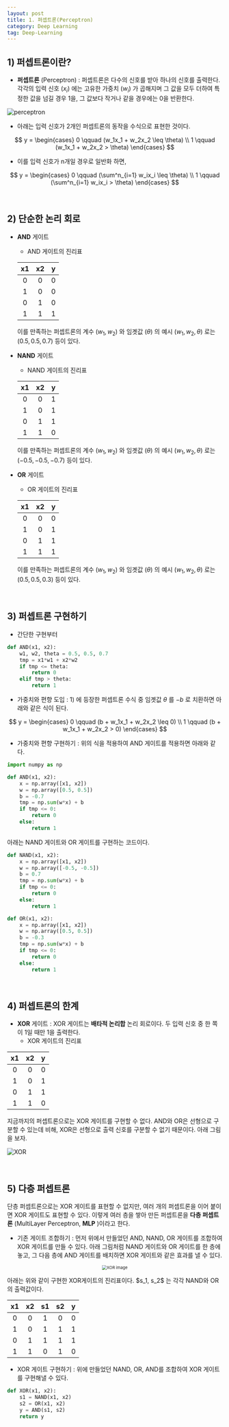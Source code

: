 ```yaml
---
layout: post
title: 1. 퍼셉트론(Perceptron)
category: Deep Learning
tag: Deep-Learning
---
```




## 1) 퍼셉트론이란?

- **퍼셉트론** (Perceptron) : 퍼셉트론은 다수의 신호를 받아 하나의 신호를 출력한다. 각각의 입력 신호 $(x_i)$ 에는 고유한 가중치 $(w_i)$ 가 곱해지며  그 값을 모두 더하여 특정한 값을 넘길 경우 1을, 그 값보다 작거나 같을 경우에는 0을 반환한다.

![perceptron](https://missinglink.ai/wp-content/uploads/2018/11/Frame-3.png)

- 아래는 입력 신호가 2개인 퍼셉트론의 동작을 수식으로 표현한 것이다.

$$
y = \begin{cases} 0 \qquad (w_1x_1 + w_2x_2 \leq \theta) \\
1 \qquad (w_1x_1 + w_2x_2  > \theta) \end{cases}
$$

- 이를 입력 신호가 n개일 경우로 일반화 하면,

$$
y = \begin{cases} 0 \qquad (\sum^n_{i=1} w_ix_i \leq \theta) \\
1 \qquad (\sum^n_{i=1} w_ix_i > \theta) \end{cases}
$$



<br/>

## 2) 단순한 논리 회로

- **AND** 게이트

  - AND 게이트의 진리표

  |  x1  |  x2  |  y   |
  | :--: | :--: | :--: |
  |  0   |  0   |  0   |
  |  1   |  0   |  0   |
  |  0   |  1   |  0   |
  |  1   |  1   |  1   |

  이를 만족하는 퍼셉트론의 계수 $(w_1, w_2)$ 와 임곗값 $(\theta)$ 의 예시 $(w_1, w_2, \theta)$ 로는 $(0.5, 0.5, 0.7)$ 등이 있다.

- **NAND** 게이트

  - NAND 게이트의 진리표

  |  x1  |  x2  |  y   |
  | :--: | :--: | :--: |
  |  0   |  0   |  1   |
  |  1   |  0   |  1   |
  |  0   |  1   |  1   |
  |  1   |  1   |  0   |

  이를 만족하는 퍼셉트론의 계수 $(w_1, w_2)$ 와 임곗값 $(\theta)$ 의 예시 $(w_1, w_2, \theta)$ 로는 $(-0.5, -0.5, -0.7)$ 등이 있다.

- **OR** 게이트
  
  - OR 게이트의 진리표
  
  |  x1  |  x2  |  y   |
  | :--: | :--: | :--: |
  |  0   |  0   |  0   |
  |  1   |  0   |  1   |
  |  0   |  1   |  1   |
  |  1   |  1   |  1   |
  
  이를 만족하는 퍼셉트론의 계수 $(w_1, w_2)$ 와 임곗값 $(\theta)$ 의 예시 $(w_1, w_2, \theta)$ 로는 $(0.5, 0.5, 0.3)$ 등이 있다.

<br/>

## 3) 퍼셉트론 구현하기

- 간단한 구현부터

```python
def AND(x1, x2):
    w1, w2, theta = 0.5, 0.5, 0.7
    tmp = x1*w1 + x2*w2
    if tmp <= theta:
        return 0
    elif tmp > theta:
        return 1
```



- 가중치와 편향 도입 : 1) 에 등장한 퍼셉트론 수식 중 임곗값 $\theta$ 를 $-b$ 로 치환하면 아래와 같은 식이 된다.

$$
y = \begin{cases} 0 \qquad (b + w_1x_1 + w_2x_2 \leq 0) \\
1 \qquad (b + w_1x_1 + w_2x_2  > 0) \end{cases}
$$



- 가중치와 편향 구현하기 : 위의 식을 적용하여 AND 게이트를 적용하면 아래와 같다.

```python
import numpy as np

def AND(x1, x2):
    x = np.array([x1, x2])
    w = np.array([0.5, 0.5])
    b = -0.7
    tmp = np.sum(w*x) + b
    if tmp <= 0:
        return 0
    else:
        return 1
```

아래는 NAND 게이트와 OR 게이트를 구현하는 코드이다.

```python
def NAND(x1, x2):
    x = np.array([x1, x2])
    w = np.array([-0.5, -0.5])
    b = 0.7
    tmp = np.sum(w*x) + b
    if tmp <= 0:
        return 0
    else:
        return 1

def OR(x1, x2):
    x = np.array([x1, x2])
    w = np.array([0.5, 0.5])
    b = -0.3
    tmp = np.sum(w*x) + b
    if tmp <= 0:
        return 0
    else:
        return 1
```



<br/>

## 4) 퍼셉트론의 한계

- **XOR** 게이트 : XOR 게이트는 **배타적 논리합** 논리 회로이다. 두 입력 신호 중 한 쪽이 1일 때만 1을 출력한다.
  - XOR 게이트의 진리표

|  x1  |  x2  |  y   |
| :--: | :--: | :--: |
|  0   |  0   |  0   |
|  1   |  0   |  1   |
|  0   |  1   |  1   |
|  1   |  1   |  0   |

지금까지의 퍼셉트론으로는 XOR 게이트를 구현할 수 없다. AND와 OR은 선형으로 구분할 수 있는데 비해, XOR은 선형으로 출력 신호를 구분할 수 없기 때문이다. 아래 그림을 보자. 

![XOR](https://steemitimages.com/640x0/https://cdn-images-1.medium.com/max/1600/1*CyGlr8VjwtQGeNsuTUq3HA.jpeg) 

<br/>

## 5) 다층 퍼셉트론

단층 퍼셉트론으로는 XOR 게이트를 표현할 수 없지만, 여러 개의 퍼셉트론을 이어 붙이면 XOR 게이트도 표현할 수 있다. 이렇게 여러 층을 쌓아 만든 퍼셉트론을 **다층 퍼셉트론** (MultiLayer Perceptron, **MLP** )이라고 한다.

- 기존 게이트 조합하기 : 먼저 위에서 만들었던 AND, NAND, OR 게이트를 조합하여 XOR 게이트를 만들 수 있다. 아래 그림처럼 NAND 게이트와 OR 게이트를 한 층에 놓고, 그 다음 층에 AND 게이트를 배치하면 XOR 게이트와 같은 효과를 낼 수 있다.

<p align="center"><img src="https://upload.wikimedia.org/wikipedia/commons/thumb/e/ed/3_gate_XOR.svg/640px-3_gate_XOR.svg.png" alt="XOR image" style="zoom: 67%;" /></p>
아래는 위와 같이 구현한 XOR게이트의 진리표이다. $s_1, s_2$ 는 각각 NAND와 OR의 출력값이다.

|  x1  |  x2  |  s1  |  s2  |  y   |
| :--: | :--: | :--: | :--: | :--: |
|  0   |  0   |  1   |  0   |  0   |
|  1   |  0   |  1   |  1   |  1   |
|  0   |  1   |  1   |  1   |  1   |
|  1   |  1   |  0   |  1   |  0   |

- XOR 게이트 구현하기 : 위에 만들었던 NAND, OR, AND를 조합하여 XOR 게이트를 구현해낼 수 있다.

```python
def XOR(x1, x2):
    s1 = NAND(x1, x2)
    s2 = OR(x1, x2)
    y = AND(s1, s2)
    return y
```

